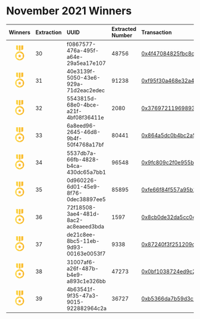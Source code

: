 # November 2021 Winners

|                                       Winners                                        | Extraction | UUID                                 | Extracted Number | Transaction                                                                                                                                                      |
| :----------------------------------------------------------------------------------: | :--------- | :----------------------------------- | :--------------- | :--------------------------------------------------------------------------------------------------------------------------------------------------------------- |
| <img src="../prize.svg" style="height: 40px; margin-top: 10px; margin-bottom: 10px"> | 30         | f0867577-476a-495f-a64e-29a5ea17e107 | 48756            | [0x4f47084825fbc8cb26983b798644906c2d1978a6b5c4cc56fe818152f254dd29](https://etherscan.io/tx/0x4f47084825fbc8cb26983b798644906c2d1978a6b5c4cc56fe818152f254dd29) |
| <img src="../prize.svg" style="height: 40px; margin-top: 10px; margin-bottom: 10px"> | 31         | 40e3139f-5050-43e6-929a-71d2eac2edec | 91238            | [0xf95f30a468e32a455cce533680681947d5a7b17553e397acf35e480354cac260](https://etherscan.io/tx/0xf95f30a468e32a455cce533680681947d5a7b17553e397acf35e480354cac260) |
| <img src="../prize.svg" style="height: 40px; margin-top: 10px; margin-bottom: 10px"> | 32         | 5543815d-68e0-4bce-a21f-4bf08f36411e | 2080             | [0x37697211969893a45a1f30358410860c4c1a4f9797b4b8ec02e22f236c6bce6e](https://etherscan.io/tx/0x37697211969893a45a1f30358410860c4c1a4f9797b4b8ec02e22f236c6bce6e) |
| <img src="../prize.svg" style="height: 40px; margin-top: 10px; margin-bottom: 10px"> | 33         | 6a8eed96-2645-46d8-9b4f-50f4768a17bf | 80441            | [0x864a5dc0b4bc2a5ac1b31b84dc5f6701bd0710b01c7bd15a9e5840ec6ddcf3e0](https://etherscan.io/tx/0x864a5dc0b4bc2a5ac1b31b84dc5f6701bd0710b01c7bd15a9e5840ec6ddcf3e0) |
| <img src="../prize.svg" style="height: 40px; margin-top: 10px; margin-bottom: 10px"> | 34         | 5537db7a-66fb-4828-b4ca-430dc65a7bb1 | 96548            | [0x9fc809c2f0e955b30d33c675f9f34a79e22c9cd3fdc05b56a8915f689cf3385f](https://etherscan.io/tx/0x9fc809c2f0e955b30d33c675f9f34a79e22c9cd3fdc05b56a8915f689cf3385f) |
| <img src="../prize.svg" style="height: 40px; margin-top: 10px; margin-bottom: 10px"> | 35         | 0d960226-6d01-45e9-8f76-0dec38897ee5 | 85895            | [0xfe66f84f557a95b13440ed8711e2b1c4b4701a9f068664e552deb1609332a279](https://etherscan.io/tx/0xfe66f84f557a95b13440ed8711e2b1c4b4701a9f068664e552deb1609332a279) |
| <img src="../prize.svg" style="height: 40px; margin-top: 10px; margin-bottom: 10px"> | 36         | 72f18508-3ae4-481d-8ac2-ac8eaeed3bda | 1597             | [0x8cb0de32da5cc041ca18d7bcfdb87e1f48eea1bd448ca821fd3dd76ee9232275](https://etherscan.io/tx/0x8cb0de32da5cc041ca18d7bcfdb87e1f48eea1bd448ca821fd3dd76ee9232275) |
| <img src="../prize.svg" style="height: 40px; margin-top: 10px; margin-bottom: 10px"> | 37         | de21c8ee-8bc5-11eb-9d93-00163e0053f7 | 9338             | [0x87240f3f251209c6b982c9bb42ddb0ebf46d6b37b10df9f1f48fb34afb787ee8](https://etherscan.io/tx/0x87240f3f251209c6b982c9bb42ddb0ebf46d6b37b10df9f1f48fb34afb787ee8) |
| <img src="../prize.svg" style="height: 40px; margin-top: 10px; margin-bottom: 10px"> | 38         | 31007af6-a26f-487b-b4e9-a893c1e326bb | 47273            | [0x0bf1038724ed9c25ef6d3f9b5e02cb7337ce23314213905fae58b1be15529290](https://etherscan.io/tx/0x0bf1038724ed9c25ef6d3f9b5e02cb7337ce23314213905fae58b1be15529290) |
| <img src="../prize.svg" style="height: 40px; margin-top: 10px; margin-bottom: 10px"> | 39         | 4b63541f-9f35-47a3-9015-922882964c2a | 36727            | [0xb5366da7b59d3c9ca1121075932272c869424a18f5d709ab827f32762dabd374](https://etherscan.io/tx/0xb5366da7b59d3c9ca1121075932272c869424a18f5d709ab827f32762dabd374) |



